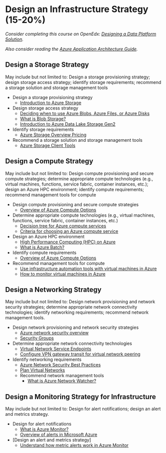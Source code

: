 # Design an Infrastructure Strategy (15-20%) 

*Consider completing this course on OpenEdx: [Designing a Data Platform Solution](https://openedx.microsoft.com/courses/course-v1:Microsoft+AZ-301.2+2019_T1/course/).*

*Also consider reading the [Azure Application Architecture Guide](https://docs.microsoft.com/en-us/azure/architecture/guide/).*
## Design a Storage Strategy 
May include but not limited to: Design a storage provisioning strategy; design storage access strategy; identify storage requirements; recommend a storage solution and storage management tools

* Design a storage provisioning strategy
    * [Introduction to Azure Storage](https://docs.microsoft.com/en-us/azure/storage/common/storage-introduction)
* Design storage access strategy
    * [Deciding when to use Azure Blobs, Azure Files, or Azure Disks](https://docs.microsoft.com/en-us/azure/storage/common/storage-decide-blobs-files-disks)
    * [What is Blob Storage?](https://docs.microsoft.com/en-us/azure/storage/blobs/storage-blobs-overview)
    * [Introduction to Azure Data Lake Storage Gen2](https://docs.microsoft.com/en-us/azure/storage/blobs/data-lake-storage-introduction)
* Identify storage requirements
    * [Azure Storage Overview Pricing](https://azure.microsoft.com/en-us/pricing/details/storage/)
* Recommend a storage solution and storage management tools
    * [Azure Storage Client Tools](https://docs.microsoft.com/en-us/azure/storage/common/storage-explorers)


## Design a Compute Strategy
May include but not limited to: Design compute provisioning and secure compute strategies; determine appropriate compute technologies (e.g., virtual machines, functions, service fabric, container instances, etc.); design an Azure HPC environment; identify compute requirements; recommend management tools for compute
* Design compute provisioning and secure compute strategies
    * [Overview of Azure Compute Options](https://docs.microsoft.com/en-us/azure/architecture/guide/technology-choices/compute-overview)
* Determine appropriate compute technologies (e.g., virtual machines, functions, service fabric, container instances, etc.)	
    * [Decision tree for Azure compute services](https://docs.microsoft.com/en-us/azure/architecture/guide/technology-choices/compute-decision-tree)
    * [Criteria for choosing an Azure compute service](https://docs.microsoft.com/en-us/azure/architecture/guide/technology-choices/compute-comparison)
* Design an Azure HPC environment
    * [High Performance Computing (HPC) on Azure](https://docs.microsoft.com/en-us/azure/architecture/topics/high-performance-computing/)
    * [What is Azure Batch?](https://docs.microsoft.com/en-us/azure/batch/batch-technical-overview?context=/azure/architecture/topics/high-performance-computing/context/hpc-context)
* Identify compute requirements	
    * [Overview of Azure Compute Options](https://docs.microsoft.com/en-us/azure/architecture/guide/technology-choices/compute-overview)
* Recommend management tools for compute
    * [Use infrastructure automation tools with virtual machines in Azure](https://docs.microsoft.com/en-us/azure/virtual-machines/windows/infrastructure-automation)
    * [How to monitor virtual machines in Azure](https://docs.microsoft.com/en-us/azure/virtual-machines/windows/monitor)


## Design a Networking Strategy 
May include but not limited to: Design network provisioning and network security strategies; determine appropriate network connectivity technologies; identify networking requirements; recommend network management tools.

* Design network provisioning and network security strategies
    * [Azure network security overview](https://docs.microsoft.com/en-us/azure/security/security-network-overview)
    * [Security Groups](https://docs.microsoft.com/en-us/azure/virtual-network/security-overview)
* Determine appropriate network connectivity technologies
    * [Virtual Network Service Endpoints](https://docs.microsoft.com/en-us/azure/virtual-network/virtual-network-service-endpoints-overview)
    * [Configure VPN gateway transit for virtual network peering](https://docs.microsoft.com/en-us/azure/vpn-gateway/vpn-gateway-peering-gateway-transit?toc=%2fazure%2fvirtual-network%2ftoc.json)
* Identify networking requirements
    * [Azure Network Security Best Practices](https://docs.microsoft.com/en-us/azure/security/azure-security-network-security-best-practices)
    * [Plan Virtual Networks](https://docs.microsoft.com/en-us/azure/virtual-network/virtual-network-vnet-plan-design-arm)
    * Recommend network management tools
        * [What is Azure Network Watcher?](https://docs.microsoft.com/en-us/azure/network-watcher/network-watcher-monitoring-overview)


## Design a Monitoring Strategy for Infrastructure
May include but not limited to: Design for alert notifications; design an alert and metrics strategy.

* Design for alert notifications
    * [What is Azure Monitor?](https://docs.microsoft.com/en-us/azure/azure-monitor/overview)
    * [Overview of alerts in Microsoft Azure](https://docs.microsoft.com/en-us/azure/azure-monitor/platform/alerts-overview)
* [Design an alert and metrics strategy]
    * [Understand how metric alerts work in Azure Monitor](https://docs.microsoft.com/en-us/azure/azure-monitor/platform/alerts-metric-overview)